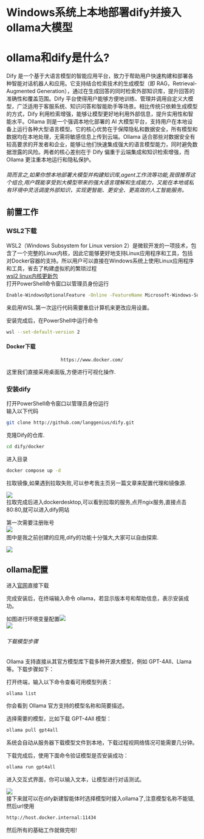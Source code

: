 # Windows系统上本地部署dify并接入ollama大模型

# ollama和dify是什么?

Dify 是一个基于大语言模型的智能应用平台，致力于帮助用户快速构建和部署各种智能对话机器人和应用。它支持结合检索技术的生成模型（即 RAG，Retrieval-Augmented Generation），通过在生成回答的同时检索外部知识库，提升回答的准确性和覆盖范围。Dify 平台使得用户能够方便地训练、管理并调用自定义大模型，广泛适用于客服系统、知识问答和智能助手等场景。相比传统只依赖生成模型的方式，Dify 利用检索增强，能够让模型更好地利用外部信息，提升实用性和智能水平。Ollama 则是一个强调本地化部署的 AI 大模型平台，支持用户在本地设备上运行各种大型语言模型。它的核心优势在于保障隐私和数据安全，所有模型和数据均在本地处理，无需将敏感信息上传到云端。Ollama 适合那些对数据安全有较高要求的开发者和企业，能够让他们快速集成强大的语言模型能力，同时避免数据泄露的风险。两者的核心差别在于 Dify 偏重于云端集成和知识检索增强，而 Ollama 更注重本地运行和隐私保护。

###### 简而言之,如果你想本地部署大模型并构建知识库,agent工作流等功能,我很推荐这个组合,用户既能享受到大模型带来的强大语言理解和生成能力，又能在本地或私有环境中灵活调度外部知识，实现更智能、更安全、更高效的人工智能服务。

## 前置工作

### WSL2下载

WSL2（Windows Subsystem for Linux version 2）是微软开发的一项技术，包含了一个完整的Linux内核，因此它能够更好地支持Linux应用程序和工具，包括对Docker容器的支持。所以用户可以直接在Windows系统上使用Linux应用程序和工具，省去了构建虚拟机的繁琐过程  
[wsl2 linux内核更新包](https://wslstorestorage.blob.core.windows.net/wslblob/wsl_update_x64.msi?)  
   打开PowerShell命令窗口以管理员身份运行

```bash
Enable-WindowsOptionalFeature -Online -FeatureName Microsoft-Windows-Subsystem-Linux
```

来启用WSL.第一次运行代码需要重启计算机来更改应用设置。

安装完成后，在PowerShell中运行命令

```bash
wsl --set-default-version 2
```

#### Docker下载

                        https://www.docker.com/

这里我们直接采用桌面版,方便进行可视化操作.

### 安装dify

打开PowerShell命令窗口以管理员身份运行  
输入以下代码

```bash
git clone http://github.com/langgenius/dify.git
```

克隆Dify的仓库.

```bash
cd dify/docker
```

进入目录

```bash
docker compose up -d
```

拉取镜像,如果遇到拉取失败,可以参考我主页另一篇文章来配置代理和镜像源.

![](https://i-blog.csdnimg.cn/direct/b4384f38fb8e438cac56f80fab69c8d2.png#pic_center)  
拉取完成后进入dockerdesktop,可以看到拉取的服务,点开ngix服务,直接点击80:80,就可以进入dify网站

第一次需要注册账号  
​![](https://i-blog.csdnimg.cn/direct/c9c147c53d0c4fbe91fb35a803d04794.png#pic_center)  
图中是我之前创建的应用,dify的功能十分强大,大家可以自由探索.

![](https://i-blog.csdnimg.cn/direct/a5b1d2284bfd4b7686f454ec94b87c34.png#pic_center)

## ollama配置

进入[官网](https://ollama.com/)直接下载

完成安装后，在终端输入命令 ollama，若显示版本号和帮助信息，表示安装成功。

如图进行环境变量配置![](https://i-blog.csdnimg.cn/direct/3b0366eb8285426295bebe09eb9b5792.png#pic_center)  
​![](https://i-blog.csdnimg.cn/direct/d0832d5f9d7447fba2501650c40e9334.png#pic_center)

###### 下载模型步骤

Ollama 支持直接从其官方模型库下载多种开源大模型，例如 GPT-4All、Llama 等。下载步骤如下：

打开终端，输入以下命令查看可用模型列表：

```bash
ollama list
```

你会看到 Ollama 官方支持的模型名称和简要描述。

选择需要的模型，比如下载 GPT-4All 模型：

```bash
ollama pull gpt4all
```

系统会自动从服务器下载模型文件到本地，下载过程视网络情况可能需要几分钟。

下载完成后，使用下面命令验证模型是否安装成功：

```bash
ollama run gpt4all
```

进入交互式界面，你可以输入文本，让模型进行对话测试。

![](https://i-blog.csdnimg.cn/direct/c1ae5311cf1b497686423ec853ed8cbb.png#pic_center)  
接下来就可以在dify新建智能体时选择模型时接入ollama了,注意模型名称不能错,然后url使用

```bash
http://host.docker.internal:11434
```

然后所有的基础工作就做完啦!
